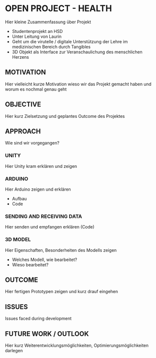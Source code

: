 # OPEN PROJECT - HEALTH
Hier kleine Zusammenfassung über Projekt
- Studentenprojekt an HSD
- Unter Leitung von Laurin
- Geht um die virutelle / digitale Unterstützung der Lehre im medizinischen Bereich durch Tangibles
- 3D Objekt als Interface zur Veranschaulichung des menschlichen Herzens

## MOTIVATION
Hier vielleicht kurze Motivation wieso wir das Projekt gemacht haben und worum es nochmal genau geht

## OBJECTIVE
Hier kurz Zielsetzung und geplantes Outcome des Projektes

## APPROACH
Wie sind wir vorgegangen?

### UNITY
Hier Unity kram erklären und zeigen

### ARDUINO
Hier Arduino zeigen und erklären
- Aufbau
- Code

### SENDING AND RECEIVING DATA
Hier senden und empfangen erklären (Code)

### 3D MODEL
Hier Eigenschaften, Besonderheiten des Modells zeigen
- Welches Modell, wie bearbeitet?
- Wieso bearbeitet?

## OUTCOME
Hier fertigen Prototypen zeigen und kurz drauf eingehen

## ISSUES
Issues faced during development

## FUTURE WORK / OUTLOOK
Hier kurz Weiterentwicklungsmöglichkeiten, Optimierungsmöglichkeiten darlegen

